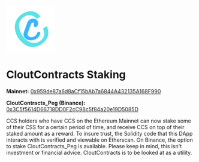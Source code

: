 [![CCSLOGO](https://raw.githubusercontent.com/CloutContracts/cloutcontracts.github.io/main/assets/images/c-128x128.png)](https://cloutcontracts.net)
# CloutContracts Staking
**Mainnet:** [0x959de87a6d8aCf15bAb7a6844A432135A168F990](https://etherscan.io/address/0x959de87a6d8acf15bab7a6844a432135a168f990)

**CloutContracts_Peg (Binance):** [0x3C5f5614D66718DD0F2cC98c5f84a20e19D5085D](https://bscscan.com/address/0x3C5f5614D66718DD0F2cC98c5f84a20e19D5085D)

CCS holders who have CCS on the Ethereum Mainnet can now stake some of their CSS for a certain period of time, and receive CCS on top of their staked amount as a reward. To insure trust, the Solidity code that this DApp interacts with is verified and viewable on Etherscan. On Binance, the option to stake CloutContracts_Peg is available. Please keep in mind, this isn't investment or financial advice. CloutContracts is to be looked at as a utility.
